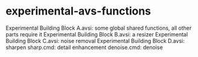 experimental-avs-functions
==========================
Experimental Building Block A.avsi: some global shared functions, all other parts require it
Experimental Building Block B.avsi: a resizer
Experimental Building Block C.avsi: noise removal
Experimental Building Block D.avsi: sharpen
sharp.cmd: detail enhancement
denoise.cmd: denoise
